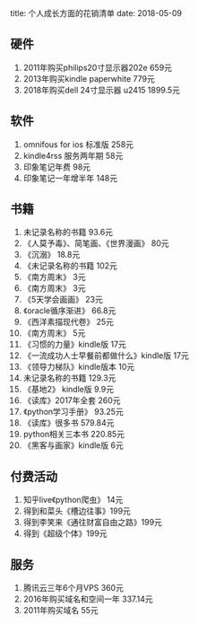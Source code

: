 title: 个人成长方面的花销清单
date: 2018-05-09

## 硬件
1. 2011年购买philips20寸显示器202e 659元
2. 2013年购买kindle paperwhite 779元
2. 2018年购买dell 24寸显示器 u2415 1899.5元

## 软件
1. omnifous for ios 标准版 258元
2. kindle4rss 服务两年期 58元
3. 印象笔记年费 98元
4. 印象笔记一年增半年 148元

## 书籍
1. 未记录名称的书籍 93.6元
2. 《人莫予毒》、简笔画、《世界漫画》 80元
3. 《沉溺》 18.8元
4. 《未记录名称的书籍 102元
5. 《南方周末》 3元
6. 《南方周末》 3元
7. 《5天学会画画》 23元
8. 《oracle循序渐进》 66.8元
9. 《西洋素描现代卷》 25元
10. 《南方周末》 5元
11. 《习惯的力量》kindle版 17元
12. 《一流成功人士早餐前都做什么》kindle版 17元
13. 《领导力梯队》kindle版本 10元
14. 未记录名称的书籍 129.3元
15. 《基地2》 kindle版 9.9元
16. 《读库》2017年全套 260元
17. 《python学习手册》 93.25元
18. 《读库》很多书 579.84元
19.  python相关三本书 220.85元
20. 《黑客与画家》kindle版 6元

## 付费活动

1. 知乎live《python爬虫》 14元
2. 得到和菜头《槽边往事》199元
3. 得到李笑来《通往财富自由之路》199元
4. 得到《超级个体》199元

## 服务

1. 腾讯云三年6个月VPS 360元
2. 2016年购买域名和空间一年 337.14元
3. 2011年购买域名 55元
